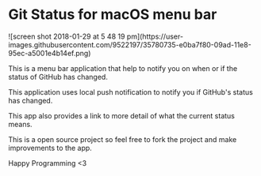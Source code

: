 <h1>Git Status for macOS menu bar</h1>
![screen shot 2018-01-29 at 5 48 19 pm](https://user-images.githubusercontent.com/9522197/35780735-e0ba7f80-09ad-11e8-95ec-a5001e4b14ef.png)
<p>
This is a menu bar application that help to notify you on when or if the status of GitHub has changed.

 This application uses local push notification to notify you if GitHub's status has changed.

  This app also provides a link to more detail of what the current status means.

  This is a open source project so feel free to fork the project and make improvements to the app.

  Happy Programming <3
  </p>
